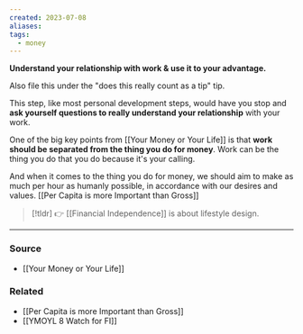 ```yaml
---
created: 2023-07-08
aliases: 
tags:
  - money
---
```

**Understand your relationship with work & use it to your advantage.**

Also file this under the "does this really count as a tip" tip. 

This step, like most personal development steps, would have you stop and **ask yourself questions to really understand your relationship** with your work. 

One of the big key points from [[Your Money or Your Life]] is that **work should be separated from the thing you do for money**. Work can be the thing you do that you do because it's your calling. 

And when it comes to the thing you do for money, we should aim to make as much per hour as humanly possible, in accordance with our desires and values. [[Per Capita is more Important than Gross]] 

> [!tldr] 👉 [[Financial Independence]] is about lifestyle design.

****
### Source
- [[Your Money or Your Life]]

### Related
- [[Per Capita is more Important than Gross]] 
- [[YMOYL 8 Watch for FI]]